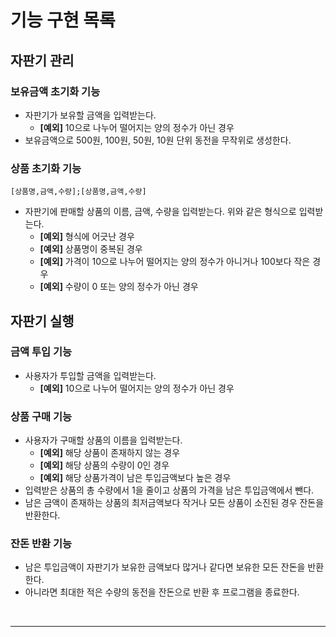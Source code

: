 # 기능 구현 목록

## 자판기 관리
### 보유금액 초기화 기능
- 자판기가 보유할 금액을 입력받는다.
    - <b>[예외]</b> 10으로 나누어 떨어지는 양의 정수가 아닌 경우
- 보유금액으로  500원, 100원, 50원, 10원 단위 동전을 무작위로 생성한다.

### 상품 초기화 기능
```
[상품명,금액,수량];[상품명,금액,수량]
```
- 자판기에 판매할 상품의 이름, 금액, 수량을 입력받는다. 위와 같은 형식으로 입력받는다.
    - <b>[예외]</b> 형식에 어긋난 경우
    - <b>[예외]</b> 상품명이 중복된 경우
    - <b>[예외]</b> 가격이 10으로 나누어 떨어지는 양의 정수가 아니거나 100보다 작은 경우
    - <b>[예외]</b> 수량이 0 또는 양의 정수가 아닌 경우

## 자판기 실행
### 금액 투입 기능
- 사용자가 투입할 금액을 입력받는다.
    - <b>[예외]</b> 10으로 나누어 떨어지는 양의 정수가 아닌 경우

### 상품 구매 기능
- 사용자가 구매할 상품의 이름을 입력받는다.
    - <b>[예외]</b> 해당 상품이 존재하지 않는 경우
    - <b>[예외]</b> 해당 상품의 수량이 0인 경우
    - <b>[예외]</b> 해당 상품가격이 남은 투입금액보다 높은 경우
- 입력받은 상품의 총 수량에서 1을 줄이고 상품의 가격을 남은 투입금액에서 뺀다.
- 남은 금액이 존재하는 상품의 최저금액보다 작거나 모든 상품이 소진된 경우 잔돈을 반환한다.

### 잔돈 반환 기능
- 남은 투입금액이 자판기가 보유한 금액보다 많거나 같다면 보유한 모든 잔돈을 반환한다.
- 아니라면 최대한 적은 수량의 동전을 잔돈으로 반환 후 프로그램을 종료한다.

<br>

---

